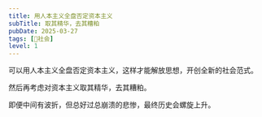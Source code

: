 ```yaml
---
title: 用人本主义全盘否定资本主义
subTitle: 取其精华，去其糟粕
pubDate: 2025-03-27
tags: [👫社会]
level: 1
---
```


可以用人本主义全盘否定资本主义，这样才能解放思想，开创全新的社会范式。

然后再考虑对资本主义取其精华，去其糟粕。

即便中间有波折，但总好过总崩溃的悲惨，最终历史会螺旋上升。

